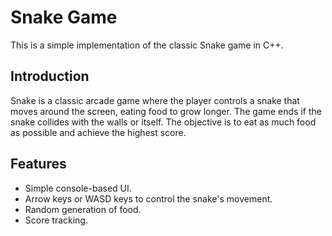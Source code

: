  # Snake Game

This is a simple implementation of the classic Snake game in C++.

## Introduction

Snake is a classic arcade game where the player controls a snake that moves around the screen, 
eating food to grow longer. The game ends if the snake collides with the walls or itself. 
The objective is to eat as much food as possible and achieve the highest score.

## Features

- Simple console-based UI.
- Arrow keys or WASD keys to control the snake's movement.
- Random generation of food.
- Score tracking.
